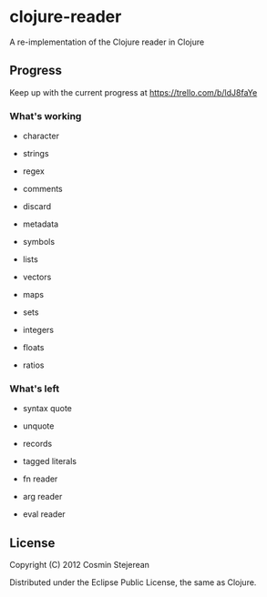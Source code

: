 # clojure-reader

A re-implementation of the Clojure reader in Clojure

## Progress

Keep up with the current progress at https://trello.com/b/ldJ8faYe

### What's working

- character
- strings
- regex

- comments
- discard

- metadata
- symbols

- lists
- vectors
- maps
- sets

- integers
- floats
- ratios

### What's left

- syntax quote
- unquote

- records
- tagged literals

- fn reader
- arg reader

- eval reader

## License

Copyright (C) 2012 Cosmin Stejerean

Distributed under the Eclipse Public License, the same as Clojure.
